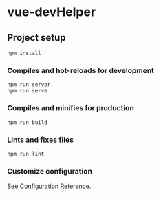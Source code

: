 # vue-devHelper

## Project setup
```
npm install
```

### Compiles and hot-reloads for development
```
npm run server
npm run serve
```

### Compiles and minifies for production
```
npm run build
```

### Lints and fixes files
```
npm run lint
```

### Customize configuration
See [Configuration Reference](https://cli.vuejs.org/config/).

